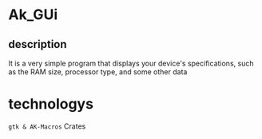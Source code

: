 # Ak_GUi
## description 
It is a very simple program that displays your device's specifications, such as the RAM size, processor type, and some other data 
# technologys
`gtk & AK-Macros` Crates
